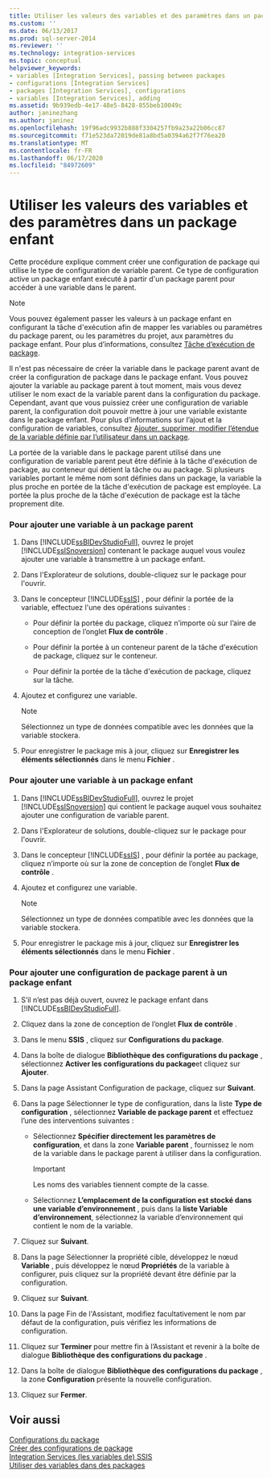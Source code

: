 ```yaml
---
title: Utiliser les valeurs des variables et des paramètres dans un package enfant | Microsoft Docs
ms.custom: ''
ms.date: 06/13/2017
ms.prod: sql-server-2014
ms.reviewer: ''
ms.technology: integration-services
ms.topic: conceptual
helpviewer_keywords:
- variables [Integration Services], passing between packages
- configurations [Integration Services]
- packages [Integration Services], configurations
- variables [Integration Services], adding
ms.assetid: 9b939edb-4e17-48e5-8428-855beb10049c
author: janinezhang
ms.author: janinez
ms.openlocfilehash: 19f96adc9932b888f3304257fb9a23a22b06cc87
ms.sourcegitcommit: f71e523da72019de81a8bd5a0394a62f7f76ea20
ms.translationtype: MT
ms.contentlocale: fr-FR
ms.lasthandoff: 06/17/2020
ms.locfileid: "84972609"
---
```

# <a name="use-the-values-of-variables-and-parameters-in-a-child-package"></a>Utiliser les valeurs des variables et des paramètres dans un package enfant
  Cette procédure explique comment créer une configuration de package qui utilise le type de configuration de variable parent. Ce type de configuration active un package enfant exécuté à partir d'un package parent pour accéder à une variable dans le parent.  
  
> [!NOTE]  
>  Vous pouvez également passer les valeurs à un package enfant en configurant la tâche d'exécution afin de mapper les variables ou paramètres du package parent, ou les paramètres du projet, aux paramètres du package enfant. Pour plus d’informations, consultez [Tâche d’exécution de package](control-flow/execute-package-task.md).  
  
 Il n'est pas nécessaire de créer la variable dans le package parent avant de créer la configuration de package dans le package enfant. Vous pouvez ajouter la variable au package parent à tout moment, mais vous devez utiliser le nom exact de la variable parent dans la configuration du package. Cependant, avant que vous puissiez créer une configuration de variable parent, la configuration doit pouvoir mettre à jour une variable existante dans le package enfant. Pour plus d’informations sur l’ajout et la configuration de variables, consultez [Ajouter, supprimer, modifier l’étendue de la variable définie par l’utilisateur dans un package](../../2014/integration-services/add-delete-change-scope-of-user-defined-variable-in-a-package.md).  
  
 La portée de la variable dans le package parent utilisé dans une configuration de variable parent peut être définie à la tâche d'exécution de package, au conteneur qui détient la tâche ou au package. Si plusieurs variables portant le même nom sont définies dans un package, la variable la plus proche en portée de la tâche d'exécution de package est employée. La portée la plus proche de la tâche d'exécution de package est la tâche proprement dite.  
  
### <a name="to-add-a-variable-to-a-parent-package"></a>Pour ajouter une variable à un package parent  
  
1.  Dans [!INCLUDE[ssBIDevStudioFull](../includes/ssbidevstudiofull-md.md)], ouvrez le projet [!INCLUDE[ssISnoversion](../includes/ssisnoversion-md.md)] contenant le package auquel vous voulez ajouter une variable à transmettre à un package enfant.  
  
2.  Dans l'Explorateur de solutions, double-cliquez sur le package pour l'ouvrir.  
  
3.  Dans le concepteur [!INCLUDE[ssIS](../includes/ssis-md.md)] , pour définir la portée de la variable, effectuez l'une des opérations suivantes :  
  
    -   Pour définir la portée du package, cliquez n’importe où sur l’aire de conception de l’onglet **Flux de contrôle** .  
  
    -   Pour définir la portée à un conteneur parent de la tâche d'exécution de package, cliquez sur le conteneur.  
  
    -   Pour définir la portée de la tâche d'exécution de package, cliquez sur la tâche.  
  
4.  Ajoutez et configurez une variable.  
  
    > [!NOTE]  
    >  Sélectionnez un type de données compatible avec les données que la variable stockera.  
  
5.  Pour enregistrer le package mis à jour, cliquez sur **Enregistrer les éléments sélectionnés** dans le menu **Fichier** .  
  
### <a name="to-add-a-variable-to-a-child-package"></a>Pour ajouter une variable à un package enfant  
  
1.  Dans [!INCLUDE[ssBIDevStudioFull](../includes/ssbidevstudiofull-md.md)], ouvrez le projet [!INCLUDE[ssISnoversion](../includes/ssisnoversion-md.md)] qui contient le package auquel vous souhaitez ajouter une configuration de variable parent.  
  
2.  Dans l'Explorateur de solutions, double-cliquez sur le package pour l'ouvrir.  
  
3.  Dans le concepteur [!INCLUDE[ssIS](../includes/ssis-md.md)] , pour définir la portée au package, cliquez n’importe où sur la zone de conception de l’onglet **Flux de contrôle** .  
  
4.  Ajoutez et configurez une variable.  
  
    > [!NOTE]  
    >  Sélectionnez un type de données compatible avec les données que la variable stockera.  
  
5.  Pour enregistrer le package mis à jour, cliquez sur **Enregistrer les éléments sélectionnés** dans le menu **Fichier** .  
  
### <a name="to-add-a-parent-package-configuration-to-a-child-package"></a>Pour ajouter une configuration de package parent à un package enfant  
  
1.  S’il n’est pas déjà ouvert, ouvrez le package enfant dans [!INCLUDE[ssBIDevStudioFull](../includes/ssbidevstudiofull-md.md)].  
  
2.  Cliquez dans la zone de conception de l’onglet **Flux de contrôle** .  
  
3.  Dans le menu **SSIS** , cliquez sur **Configurations du package**.  
  
4.  Dans la boîte de dialogue **Bibliothèque des configurations du package** , sélectionnez **Activer les configurations du package**et cliquez sur **Ajouter**.  
  
5.  Dans la page Assistant Configuration de package, cliquez sur **Suivant**.  
  
6.  Dans la page Sélectionner le type de configuration, dans la liste **Type de configuration** , sélectionnez **Variable de package parent** et effectuez l’une des interventions suivantes :  
  
    -   Sélectionnez **Spécifier directement les paramètres de configuration**, et dans la zone **Variable parent** , fournissez le nom de la variable dans le package parent à utiliser dans la configuration.  
  
        > [!IMPORTANT]  
        >  Les noms des variables tiennent compte de la casse.  
  
    -   Sélectionnez **L’emplacement de la configuration est stocké dans une variable d’environnement** , puis dans la **liste Variable d’environnement**, sélectionnez la variable d’environnement qui contient le nom de la variable.  
  
7.  Cliquez sur **Suivant**.  
  
8.  Dans la page Sélectionner la propriété cible, développez le nœud **Variable** , puis développez le nœud **Propriétés** de la variable à configurer, puis cliquez sur la propriété devant être définie par la configuration.  
  
9. Cliquez sur **Suivant**.  
  
10. Dans la page Fin de l'Assistant, modifiez facultativement le nom par défaut de la configuration, puis vérifiez les informations de configuration.  
  
11. Cliquez sur **Terminer** pour mettre fin à l’Assistant et revenir à la boîte de dialogue **Bibliothèque des configurations du package** .  
  
12. Dans la boîte de dialogue **Bibliothèque des configurations du package** , la zone **Configuration** présente la nouvelle configuration.  
  
13. Cliquez sur **Fermer**.  
  
## <a name="see-also"></a>Voir aussi  
 [Configurations du package](../../2014/integration-services/package-configurations.md)   
 [Créer des configurations de package](../../2014/integration-services/create-package-configurations.md)   
 [Integration Services &#40;les variables de&#41; SSIS](integration-services-ssis-variables.md)   
 [Utiliser des variables dans des packages](../../2014/integration-services/use-variables-in-packages.md)  
  
  
